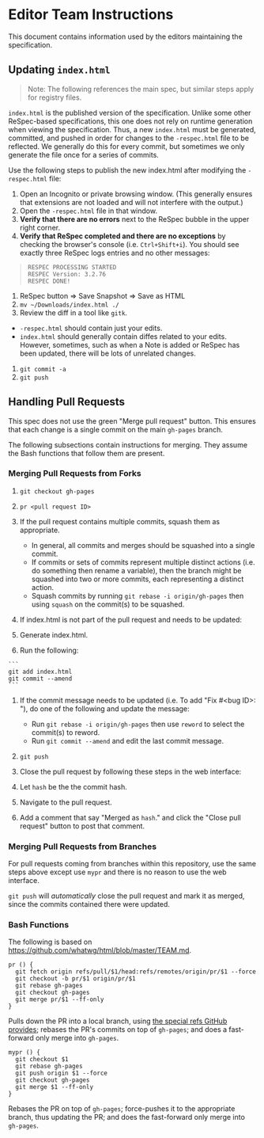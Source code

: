 # Editor Team Instructions

This document contains information used by the editors maintaining the specification.

## Updating `index.html`

>Note: The following references the main spec, but similar steps apply for registry files.

`index.html` is the published version of the specification.
Unlike some other ReSpec-based specifications, this one does not rely on runtime generation when viewing the specification.
Thus, a new `index.html` must be generated, committed, and pushed in order for changes to the `-respec.html` file to be reflected.
We generally do this for every commit, but sometimes we only generate the file once for a series of commits.

Use the following steps to publish the new index.html after modifying the `-respec.html` file:

1. Open an Incognito or private browsing window. (This generally ensures that extensions are not loaded and will not interfere with the output.)
1. Open the `-respec.html` file in that window.
1. **Verify that there are no errors** next to the ReSpec bubble in the upper right corner.
1. **Verify that ReSpec completed and there are no exceptions** by checking the browser's console (i.e. `Ctrl+Shift+i`). You should see exactly three ReSpec logs entries and no other messages:
  >```
  >RESPEC PROCESSING STARTED
  >RESPEC Version: 3.2.76
  >RESPEC DONE!
  >```

1. ReSpec button => Save Snapshot => Save as HTML
1. `mv ~/Downloads/index.html ./`
1. Review the diff in a tool like `gitk`.
  * `-respec.html` should contain just your edits.
  * `index.html` should generally contain diffes related to your edits. However, sometimes, such as when a Note is added or ReSpec has been updated, there will be lots of unrelated changes.
1. `git commit -a`
1. `git push`

## Handling Pull Requests

This spec does not use the green "Merge pull request" button. This ensures that each change is a single commit on the main `gh-pages` branch.

The following subsections contain instructions for merging. They assume the Bash functions that follow them are present.

### Merging Pull Requests from Forks

1. `git checkout gh-pages`

1. `pr <pull request ID>`

1. If the pull request contains multiple commits, squash them as appropriate.
   * In general, all commits and merges should be squashed into a single commit.
   * If commits or sets of commits represent multiple distinct actions (i.e. do something then rename a variable), then the branch might be squashed into two or more commits, each representing a distinct action.
   * Squash commits by running `git rebase -i origin/gh-pages` then using `squash` on the commit(s) to be squashed.

1. If index.html is not part of the pull request and needs to be updated:
  1. Generate index.html.
  1. Run the following:

    ```
    git add index.html
    git commit --amend
    ```

1. If the commit message needs to be updated (i.e. To add "Fix #\<bug ID\>: "), do one of the following and update the message:
    * Run `git rebase -i origin/gh-pages` then use `reword` to select the commit(s) to reword.
    * Run `git commit --amend` and edit the last commit message.

1. `git push`

1. Close the pull request by following these steps in the web interface:
  1. Let `hash` be the the commit hash.
  1. Navigate to the pull request.
  1. Add a comment that say "Merged as `hash`." and click the "Close pull request" button to post that
comment.

### Merging Pull Requests from Branches
For pull requests coming from branches within this repository, use the same steps above except use `mypr` and there is no reason to use the web interface.

`git push` will _automatically_ close the pull request and mark it as merged, since the commits contained there were updated.

### Bash Functions
The following is based on https://github.com/whatwg/html/blob/master/TEAM.md.

```
pr () {
  git fetch origin refs/pull/$1/head:refs/remotes/origin/pr/$1 --force
  git checkout -b pr/$1 origin/pr/$1
  git rebase gh-pages
  git checkout gh-pages
  git merge pr/$1 --ff-only
}
```
Pulls down the PR into a local branch, using [the special refs GitHub provides](https://help.github.com/articles/checking-out-pull-requests-locally/); rebases the PR's commits on top of `gh-pages`; and does a fast-forward only merge into `gh-pages`.

```
mypr () {
  git checkout $1
  git rebase gh-pages
  git push origin $1 --force
  git checkout gh-pages
  git merge $1 --ff-only
}
```
Rebases the PR on top of `gh-pages`; force-pushes it to the appropriate branch, thus updating the PR; and does the fast-forward only merge into `gh-pages`.
